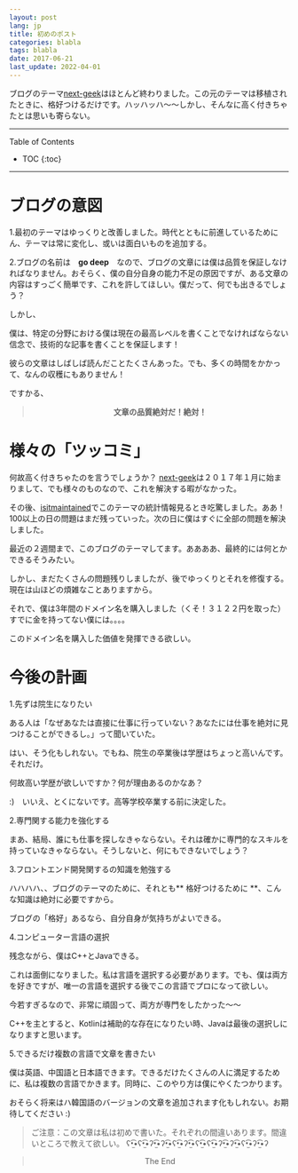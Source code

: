 ```yaml
---
layout: post
lang: jp
title: 初めのポスト
categories: blabla
tags: blabla
date: 2017-06-21
last_update: 2022-04-01
---
```


<p class="intro"><span class="dropcap">ブ</span>ログのテーマ<a href="https://github.com/Gabirel/next-geek">next-geek</a>はほとんど終わりました。この元のテーマは移植されたときに、格好つけるだけです。ハッハッハ～～しかし、そんなに高く付きちゃたとは思いも寄らない。</p>

-----
Table of Contents

* TOC
{:toc}

-----

# ブログの意図

1.最初のテーマはゆっくりと改善しました。時代とともに前進しているためにん、テーマは常に変化し、或いは面白いものを追加する。

2.ブログの名前は　**go deep**　なので、ブログの文章には僕は品質を保証しなければなりません。おそらく、僕の自分自身の能力不足の原因ですが、ある文章の内容はすっごく簡単です、これを許してほしい。僕だって、何でも出きるでしょう？

しかし、

僕は、特定の分野における僕は現在の最高レベルを書くことでなければならない信念で、技術的な記事を書くことを保証します！

彼らの文章はしばしば読んだことたくさんあった。でも、多くの時間をかかって、なんの収穫にもありません！

ですかる、

<center><blockquote><b>文章の品質絶対だ！絶対！</b></blockquote></center>




# 様々の「ツッコミ」

何故高く付きちゃたのを言うでしょうか？ [next-geek][]は２０１７年１月に始まりまして、でも様々のものなので、これを解決する暇がなかった。

その後、[isitmaintained][]でこのテーマの統計情報見るとき吃驚しました。ああ！100以上の日の問題はまだ残っていった。次の日に僕はすぐに全部の問題を解決しました。

最近の２週間まで、このブログのテーマしてます。ああああ、最終的には何とかできるそうみたい。

しかし、まだたくさんの問題残りしましたが、後でゆっくりとそれを修復する。現在は山ほどの煩雑なことありますから。


それで、僕は3年間のドメイン名を購入しました（くそ！３１２２円を取った）すでに金を持ってない僕には。。。。

このドメイン名を購入した価値を発揮できる欲しい。

# 今後の計画


1.先ずは院生になりたい

ある人は「なぜあなたは直接に仕事に行っていない？あなたには仕事を絶対に見つけることができるし。」って聞いていた。

はい、そう化もしれない。でもね、院生の卒業後は学歴はちょっと高いんです。それだけ。

何故高い学歴が欲しいですか？何が理由あるのかなあ？

:)　いいえ、とくにないです。高等学校卒業する前に決定した。


2.専門関する能力を強化する

まあ、結局、誰にも仕事を探しなきゃならない。それは確かに専門的なスキルを持っていなきゃならない。そうしないと、何にもできないでしょう？


3.フロントエンド開発関するの知識を勉強する

ハハハハ、、ブログのテーマのために、それとも** 格好つけるために **、こんな知識は絶対に必要ですから。

ブログの「格好」あるなら、自分自身が気持ちがよいできる。


4.コンピューター言語の選択

残念ながら、僕はC++とJavaできる。

これは面倒になりました。私は言語を選択する必要があります。でも、僕は両方を好きですが、唯一の言語を選択する後でこの言語でプロになって欲しい。

今若すぎるなので、非常に頑固って、両方が専門をしたかった〜〜

C++を主とすると、Kotlinは補助的な存在になりたい時、Javaは最後の選択しになりますと思います。



5.できるだけ複数の言語で文章を書きたい


僕は英語、中国語と日本語できます。できるだけたくさんの人に満足するために、私は複数の言語でかきます。同時に、このやり方は僕にやくたつかります。

おそらく将来はハ韓国語のバージョンの文章を追加されます化もしれない。お期待してください :)

> ご注意：この文章は私は初めで書いた。それぞれの間違いあります。間違いところで教えて欲しい。
> ʕ•̫͡•ʕ•̫͡•ʔ•̫͡•ʔ•̫͡•ʕ•̫͡•ʔ•̫͡•ʕ•̫͡•ʕ•̫͡•ʔ•̫͡•ʔ•̫͡•ʕ•̫͡•ʔ•̫͡•ʔ

<center><blockquote>The End</blockquote></center>

[next-geek]: https://github.com/Gabirel/next-geek
[isitmaintained]: http://isitmaintained.com/project/Gabirel/next-geek
